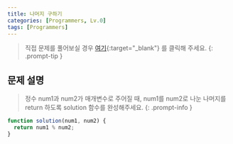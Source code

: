 ```yaml
---
title: 나머지 구하기
categories: [Programmers, Lv.0]
tags: [Programmers]
---
```


> 직접 문제를 풀어보실 경우 [여기](https://school.programmers.co.kr/learn/courses/30/lessons/120810){:target="\_blank"} 를 클릭해 주세요.
> {: .prompt-tip }

## 문제 설명

> 정수 num1과 num2가 매개변수로 주어질 때, num1를 num2로 나눈 나머지를 return 하도록 solution 함수를 완성해주세요.
> {: .prompt-info }

```js
function solution(num1, num2) {
  return num1 % num2;
}
```
